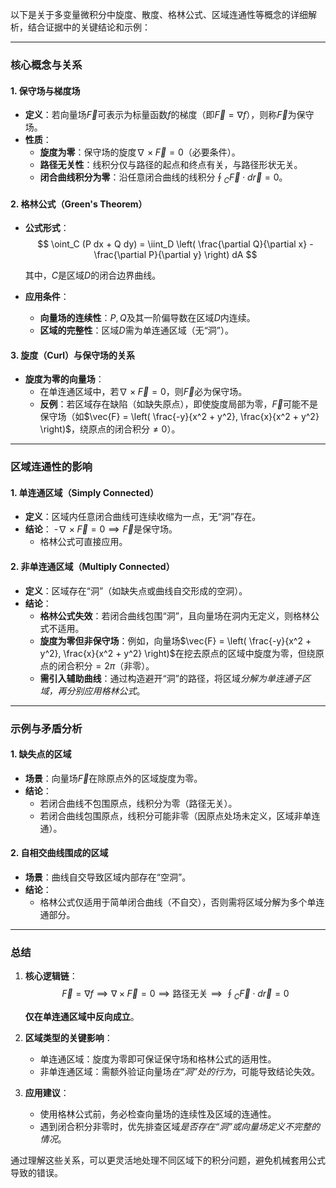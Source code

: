 以下是关于多变量微积分中旋度、散度、格林公式、区域连通性等概念的详细解析，结合证据中的关键结论和示例：

---

### **核心概念与关系**
#### 1. **保守场与梯度场**
- **定义**：若向量场$\vec{F}$可表示为标量函数$f$的梯度（即$\vec{F} = \nabla f$），则称$\vec{F}$为保守场。
- **性质**：
  - **旋度为零**：保守场的旋度$\nabla \times \vec{F} = 0$（必要条件）。
  - **路径无关性**：线积分仅与路径的起点和终点有关，与路径形状无关。
  - **闭合曲线积分为零**：沿任意闭合曲线的线积分$\oint_C \vec{F} \cdot d\vec{r} = 0$。

#### 2. **格林公式（Green's Theorem）**
- **公式形式**：
$$
  \oint_C (P dx + Q dy) = \iint_D \left( \frac{\partial Q}{\partial x} - \frac{\partial P}{\partial y} \right) dA
$$

  其中，$C$是区域$D$的闭合边界曲线。
- **应用条件**：
  - **向量场的连续性**：$P, Q$及其一阶偏导数在区域$D$内连续。
  - **区域的完整性**：区域$D$需为单连通区域（无“洞”）。

#### 3. **旋度（Curl）与保守场的关系**
- **旋度为零的向量场**：
  - 在单连通区域中，若$\nabla \times \vec{F} = 0$，则$\vec{F}$必为保守场。
  - **反例**：若区域存在缺陷（如缺失原点），即使旋度局部为零，$\vec{F}$可能不是保守场（如$\vec{F} = \left( \frac{-y}{x^2 + y^2}, \frac{x}{x^2 + y^2} \right)$，绕原点的闭合积分$\neq 0$）。

---

### **区域连通性的影响**
#### 1. **单连通区域（Simply Connected）**
- **定义**：区域内任意闭合曲线可连续收缩为一点，无“洞”存在。
- **结论**：
  -$\nabla \times \vec{F} = 0 \implies \vec{F}$是保守场。
  - 格林公式可直接应用。

#### 2. **非单连通区域（Multiply Connected）**
- **定义**：区域存在“洞”（如缺失点或曲线自交形成的空洞）。
- **结论**：
  - **格林公式失效**：若闭合曲线包围“洞”，且向量场在洞内无定义，则格林公式不适用。
  - **旋度为零但非保守场**：例如，向量场$\vec{F} = \left( \frac{-y}{x^2 + y^2}, \frac{x}{x^2 + y^2} \right)$在挖去原点的区域中旋度为零，但绕原点的闭合积分$= 2\pi$（非零）。
  - **需引入辅助曲线**：通过构造避开“洞”的路径，将区域*分解为单连通子区域，再分别应用格林公式*。

---

### **示例与矛盾分析**
#### 1. **缺失点的区域**
- **场景**：向量场$\vec{F}$在除原点外的区域旋度为零。
- **结论**：
  - 若闭合曲线不包围原点，线积分为零（路径无关）。
  - 若闭合曲线包围原点，线积分可能非零（因原点处场未定义，区域非单连通）。

#### 2. **自相交曲线围成的区域**
- **场景**：曲线自交导致区域内部存在“空洞”。
- **结论**：
  - 格林公式仅适用于简单闭合曲线（不自交），否则需将区域分解为多个单连通部分。

---

### **总结**
1. **核心逻辑链**：
$$
   \vec{F} = \nabla f \implies \nabla \times \vec{F} = 0 \implies \text{路径无关} \implies \oint_C \vec{F} \cdot d\vec{r} = 0
$$

   **仅在单连通区域中反向成立**。

1. **区域类型的关键影响**：
   - 单连通区域：旋度为零即可保证保守场和格林公式的适用性。
   - 非单连通区域：需额外验证向量场*在“洞”处的行为*，可能导致结论失效。

2. **应用建议**：
   - 使用格林公式前，务必检查向量场的连续性及区域的连通性。
   - 遇到闭合积分非零时，优先排查区域*是否存在“洞”或向量场定义不完整的情况*。

通过理解这些关系，可以更灵活地处理不同区域下的积分问题，避免机械套用公式导致的错误。